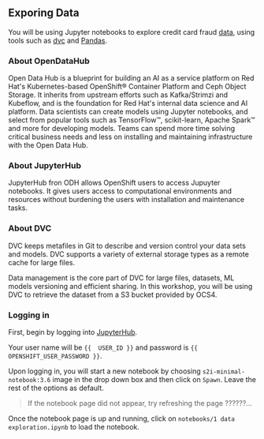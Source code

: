 ## Exporing Data

You will be using Jupyter notebooks to explore credit card fraud [data](https://www.kaggle.com/mlg-ulb/creditcardfraud), using tools such as [dvc](https://dvc.org/) and [Pandas](https://pandas.pydata.org/). 

### About OpenDataHub

Open Data Hub is a blueprint for building an AI as a service platform on Red Hat's Kubernetes-based OpenShift® Container Platform and Ceph Object Storage. It inherits from upstream efforts such as Kafka/Strimzi and Kubeflow, and is the foundation for Red Hat's internal data science and AI platform. Data scientists can create models using Jupyter notebooks, and select from popular tools such as TensorFlow™, scikit-learn, Apache Spark™ and more for developing models. Teams can spend more time solving critical business needs and less on installing and maintaining infrastructure with the Open Data Hub. 

### About JupyterHub

JupyterHub fron ODH allows OpenShift users to access Jupuyter notebooks. It gives users access to computational environments and resources without burdening the users with installation and maintenance tasks.

### About DVC

DVC keeps metafiles in Git to describe and version control your data sets and models. DVC supports a variety of external storage types as a remote cache for large files.

Data management is the core part of DVC for large files, datasets, ML models versioning and efficient sharing. In this workshop, you will be using DVC to retrieve the dataset from a S3 bucket provided by OCS4. 


### Logging in
First, begin by logging into [JupyterHub](JUPYTERHUB_URL). 

Your user name will be `{{  USER_ID }}` and password is `{{  OPENSHIFT_USER_PASSWORD }}`.

Upon logging in, you will start a new notebook by choosing `s2i-minimal-notebook:3.6` image in the drop down box and then click on `Spawn`. Leave the rest of the options as default.

> If the notebook page did not appear, try refreshing the page ??????...

Once the notebook page is up and running, click on `notebooks/1 data exploration.ipynb` to load the notebook.


